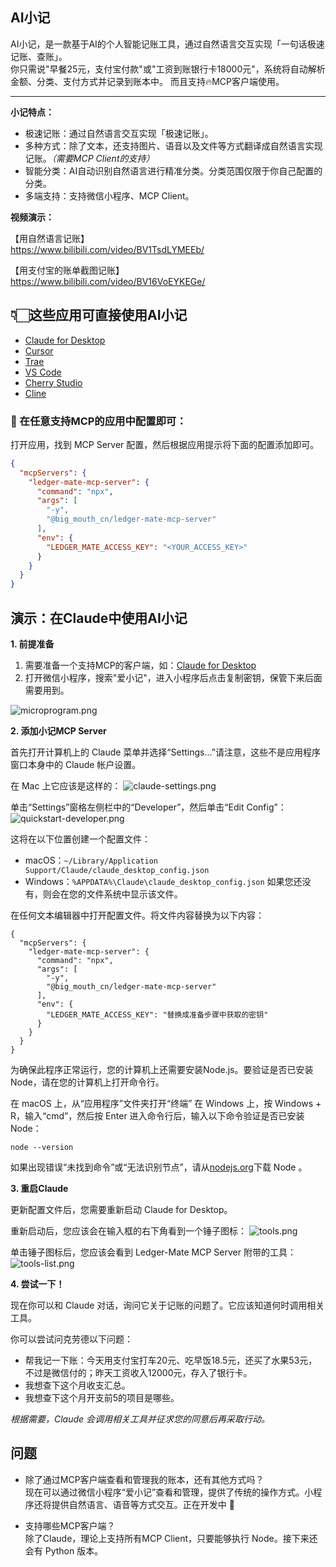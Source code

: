 ## AI小记

AI小记，是一款基于AI的个人智能记账工具，通过自然语言交互实现「一句话极速记账、查账」。  
你只需说"早餐25元，支付宝付款"或"工资到账银行卡18000元"，系统将自动解析金额、分类、支付方式并记录到账本中。
而且支持🔥MCP客户端使用。

---

**小记特点：**

- 极速记账：通过自然语言交互实现「极速记账」。
- 多种方式：除了文本，还支持图片、语音以及文件等方式翻译成自然语言实现记账。*（需要MCP Client的支持）*
- 智能分类：AI自动识别自然语言进行精准分类。分类范围仅限于你自己配置的分类。
- 多端支持：支持微信小程序、MCP Client。

**视频演示：**

【用自然语言记账】  
https://www.bilibili.com/video/BV1TsdLYMEEb/

【用支付宝的账单截图记账】  
https://www.bilibili.com/video/BV16VoEYKEGe/

## 👇🏻这些应用可直接使用AI小记
- [Claude for Desktop](https://claude.ai/download)
- [Cursor](https://www.cursor.com/)
- [Trae](https://www.trae.ai/)
- [VS Code](https://code.visualstudio.com/)
- [Cherry Studio](https://cherry-ai.com/)
- [Cline](https://cline.bot/)

### 🎉 在任意支持MCP的应用中配置即可：
打开应用，找到 MCP Server 配置，然后根据应用提示将下面的配置添加即可。
```json
{
  "mcpServers": {
    "ledger-mate-mcp-server": {
      "command": "npx",
      "args": [
        "-y",
        "@big_mouth_cn/ledger-mate-mcp-server"
      ],
      "env": {
        "LEDGER_MATE_ACCESS_KEY": "<YOUR_ACCESS_KEY>"
      }
    }
  }
}
```

## 演示：在Claude中使用AI小记

**1. 前提准备**  

1. 需要准备一个支持MCP的客户端，如：[Claude for Desktop](https://claude.ai/download)
2. 打开微信小程序，搜索"爱小记"，进入小程序后点击复制密钥，保管下来后面需要用到。

![microprogram.png](docs%2Fmicroprogram.png)

**2. 添加小记MCP Server**

首先打开计算机上的 Claude 菜单并选择“Settings...”请注意，这些不是应用程序窗口本身中的 Claude 帐户设置。

在 Mac 上它应该是这样的：
![claude-settings.png](docs%2Fclaude-settings.png)

单击“Settings”窗格左侧栏中的“Developer”，然后单击“Edit Config”：
![quickstart-developer.png](docs%2Fquickstart-developer.png)

这将在以下位置创建一个配置文件：

- macOS：`~/Library/Application Support/Claude/claude_desktop_config.json`
- Windows：`%APPDATA%\Claude\claude_desktop_config.json`
如果您还没有，则会在您的文件系统中显示该文件。

在任何文本编辑器中打开配置文件。将文件内容替换为以下内容：

```MacOS/Linux/Windows
{
  "mcpServers": {
    "ledger-mate-mcp-server": {
      "command": "npx",
      "args": [
        "-y",
        "@big_mouth_cn/ledger-mate-mcp-server"
      ],
      "env": {
        "LEDGER_MATE_ACCESS_KEY": "替换成准备步骤中获取的密钥"
      }
    }
  }
}
```

为确保此程序正常运行，您的计算机上还需要安装Node.js。要验证是否已安装 Node，请在您的计算机上打开命令行。

在 macOS 上，从“应用程序”文件夹打开“终端”
在 Windows 上，按 Windows + R，输入“cmd”，然后按 Enter
进入命令行后，输入以下命令验证是否已安装 Node：

```shell
node --version
```

如果出现错误“未找到命令”或“无法识别节点”，请从[nodejs.org](https://nodejs.org/)下载 Node 。

**3. 重启Claude**

更新配置文件后，您需要重新启动 Claude for Desktop。

重新启动后，您应该会在输入框的右下角看到一个锤子图标：
![tools.png](docs%2Ftools.png)

单击锤子图标后，您应该会看到 Ledger-Mate MCP Server 附带的工具：
![tools-list.png](docs%2Ftools-list.png)

**4. 尝试一下！**

现在你可以和 Claude 对话，询问它关于记账的问题了。它应该知道何时调用相关工具。

你可以尝试问克劳德以下问题：

* 帮我记一下账：今天用支付宝打车20元、吃早饭18.5元，还买了水果53元，不过是微信付的；昨天工资收入12000元，存入了银行卡。
* 我想查下这个月收支汇总。
* 我想查下这个月开支前5的项目是哪些。

_根据需要，Claude 会调用相关工具并征求您的同意后再采取行动。_

## 问题
- 除了通过MCP客户端查看和管理我的账本，还有其他方式吗？  
现在可以通过微信小程序“爱小记”查看和管理，提供了传统的操作方式。小程序还将提供自然语言、语音等方式交互。正在开发中 🚧


- 支持哪些MCP客户端？  
除了Claude，理论上支持所有MCP Client，只要能够执行 Node。接下来还会有 Python 版本。